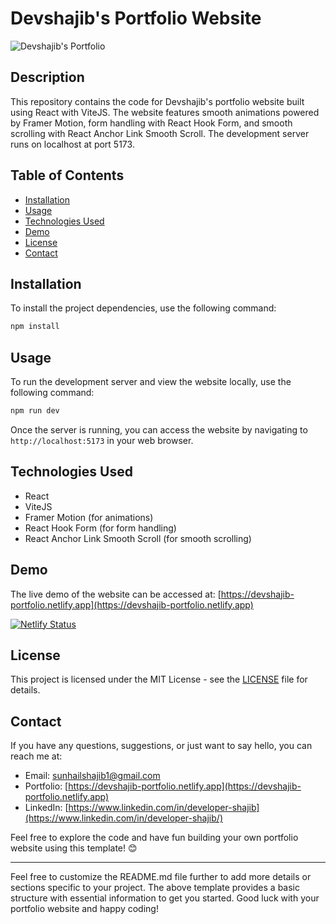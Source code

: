 # Devshajib's Portfolio Website

![Devshajib's Portfolio](./assets/React-Portfolio.png)

## Description

This repository contains the code for Devshajib's portfolio website built using React with ViteJS. The website features smooth animations powered by Framer Motion, form handling with React Hook Form, and smooth scrolling with React Anchor Link Smooth Scroll. The development server runs on localhost at port 5173.

## Table of Contents

- [Installation](#installation)
- [Usage](#usage)
- [Technologies Used](#technologies-used)
- [Demo](#demo)
- [License](#license)
- [Contact](#contact)

## Installation

To install the project dependencies, use the following command:

```bash
npm install
```

## Usage

To run the development server and view the website locally, use the following command:

```bash
npm run dev
```

Once the server is running, you can access the website by navigating to `http://localhost:5173` in your web browser.

## Technologies Used

- React
- ViteJS
- Framer Motion (for animations)
- React Hook Form (for form handling)
- React Anchor Link Smooth Scroll (for smooth scrolling)

## Demo

The live demo of the website can be accessed at: [https://devshajib-portfolio.netlify.app](https://devshajib-portfolio.netlify.app)

[![Netlify Status](https://api.netlify.com/api/v1/badges/YOUR_NETLIFY_SITE_ID_HERE/deploy-status)](https://app.netlify.com/sites/YOUR_NETLIFY_SITE_ID_HERE)

## License

This project is licensed under the MIT License - see the [LICENSE](LICENSE) file for details.

## Contact

If you have any questions, suggestions, or just want to say hello, you can reach me at:

- Email: sunhailshajib1@gmail.com
- Portfolio: [https://devshajib-portfolio.netlify.app](https://devshajib-portfolio.netlify.app)
- LinkedIn: [https://www.linkedin.com/in/developer-shajib](https://www.linkedin.com/in/developer-shajib/)

Feel free to explore the code and have fun building your own portfolio website using this template! 😊

---

Feel free to customize the README.md file further to add more details or sections specific to your project. The above template provides a basic structure with essential information to get you started. Good luck with your portfolio website and happy coding!
